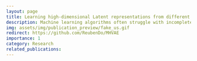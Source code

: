 ```yaml
---
layout: page
title: Learning high-dimensional Latent representations from different imaging modalities
description: Machine learning algorithms often struggle with incomplete sets of images. Our solution addresses this issue by creating a shared, high-dimensional image representation of multimodal images. Extending multi-modal VAEs with a hierarchical latent structure, we introduce a probabilistic formulation is introduced for fusing multi-modal images in a common latent representation while having the flexibility to handle incomplete image sets during both training and testing. This solution is particularly useful in scenarios where the data available for analysis may be incomplete.
img: assets/img/publication_preview/fake_us.gif
redirect: https://github.com/ReubenDo/MHVAE
importance: 1
category: Research
related_publications: 
---
```



